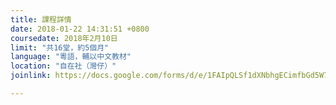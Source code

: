 ```yaml
---
title: 課程詳情
date: 2018-01-22 14:31:51 +0800
coursedate: 2018年2月10日
limit: "共16堂，約5個月"
language: "粵語，輔以中文教材"
location: "自在社（灣仔）"
joinlink: https://docs.google.com/forms/d/e/1FAIpQLSf1dXNbhgECimfbGd5W7napKJGcW98pbYD3ZHO804QE6ovJcg/viewform

---
```

